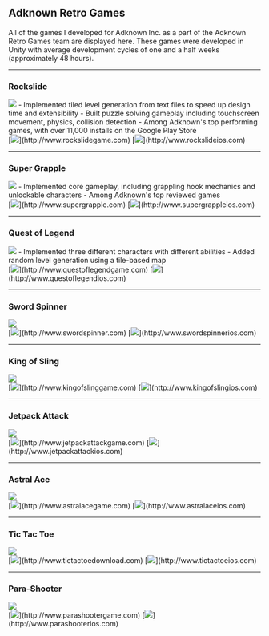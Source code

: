 ## Adknown Retro Games
All of the games I developed for Adknown Inc. as a part of the Adknown Retro Games team are displayed here. These games were developed in Unity with average development cycles of one and a half weeks (approximately 48 hours).

-------------
### Rockslide
<div class="block" markdown="1">
<img class="icon" src="assets/images/rockslideicon.png">
- Implemented tiled level generation from text files to speed up design time and extensibility
- Built puzzle solving gameplay including touchscreen movement, physics, collision detection
- Among Adknown's top performing games, with over 11,000 installs on the Google Play Store
</div>
[<img class="badge" src="assets/images/google-play-badge.png">](http://www.rockslidegame.com)
[<img class="badge" src="assets/images/itunes-badge.svg">](http://www.rockslideios.com)

-------------
### Super Grapple
<div class="block" markdown="1">
<img class="icon" src="assets/images/supergrappleicon.png">
- Implemented core gameplay, including grappling hook mechanics and unlockable characters
- Among Adknown's top reviewed games
</div>
[<img class="badge" src="assets/images/google-play-badge.png">](http://www.supergrapple.com)
[<img class="badge" src="assets/images/itunes-badge.svg">](http://www.supergrappleios.com)

-------------
### Quest of Legend
<div class="block" markdown="1">
<img class="icon" src="assets/images/questoflegendicon.png">
- Implemented three different characters with different abilities
- Added random level generation using a tile-based map
</div>
[<img class="badge" src="assets/images/google-play-badge.png">](http://www.questoflegendgame.com)
[<img class="badge" src="assets/images/itunes-badge.svg">](http://www.questoflegendios.com)

-------------
### Sword Spinner
<div class="block" markdown="1">
<img class="icon" src="assets/images/swordspinnericon.png">

</div>
[<img class="badge" src="assets/images/google-play-badge.png">](http://www.swordspinner.com)
[<img class="badge" src="assets/images/itunes-badge.svg">](http://www.swordspinnerios.com)

-------------
### King of Sling
<div class="block" markdown="1">
<img class="icon" src="assets/images/kingofslingicon.png">

</div>
[<img class="badge" src="assets/images/google-play-badge.png">](http://www.kingofslinggame.com)
[<img class="badge" src="assets/images/itunes-badge.svg">](http://www.kingofslingios.com)

-------------
### Jetpack Attack
<div class="block" markdown="1">
<img class="icon" src="assets/images/jetpackattackicon.png">

</div>
[<img class="badge" src="assets/images/google-play-badge.png">](http://www.jetpackattackgame.com)
[<img class="badge" src="assets/images/itunes-badge.svg">](http://www.jetpackattackios.com)

-------------
### Astral Ace
<div class="block" markdown="1">
<img class="icon" src="assets/images/astralaceicon.png">

</div>
[<img class="badge" src="assets/images/google-play-badge.png">](http://www.astralacegame.com)
[<img class="badge" src="assets/images/itunes-badge.svg">](http://www.astralaceios.com)

-------------
### Tic Tac Toe
<div class="block" markdown="1">
<img class="icon" src="assets/images/tictactoeicon.png">

</div>
[<img class="badge" src="assets/images/google-play-badge.png">](http://www.tictactoedownload.com)
[<img class="badge" src="assets/images/itunes-badge.svg">](http://www.tictactoeios.com)

-------------
### Para-Shooter
<div class="block" markdown="1">
<img class="icon" src="assets/images/parashootericon.png">

</div>
[<img class="badge" src="assets/images/google-play-badge.png">](http://www.parashootergame.com)
[<img class="badge" src="assets/images/itunes-badge.svg">](http://www.parashooterios.com)